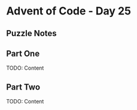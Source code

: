 # Advent of Code - Day 25

## Puzzle Notes

## Part One

TODO: Content

## Part Two

TODO: Content

